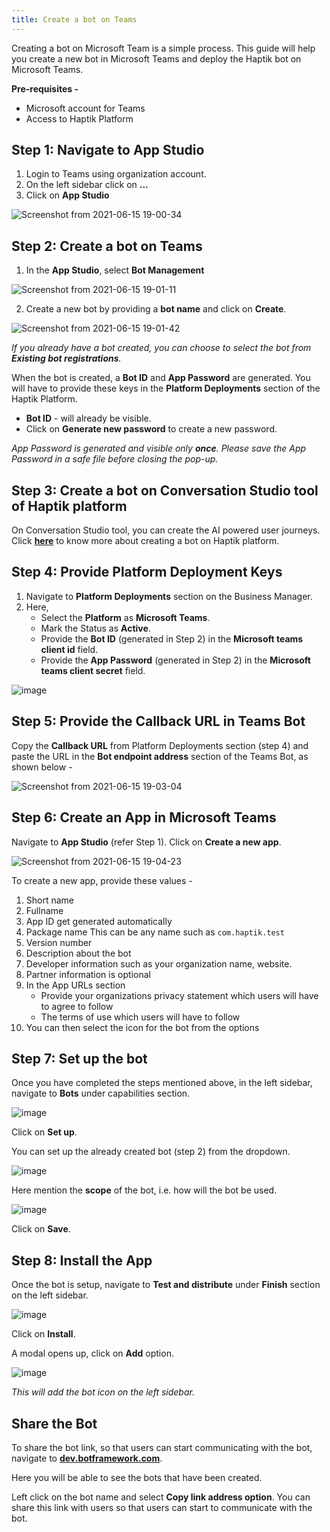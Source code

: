 ```yaml
---
title: Create a bot on Teams
---
```


Creating a bot on Microsoft Team is a simple process. This guide will help you create a new bot in Microsoft Teams and deploy the Haptik bot on Microsoft Teams.

**Pre-requisites -**

* Microsoft account for Teams
* Access to Haptik Platform

## Step 1: Navigate to App Studio

1. Login to Teams using organization account.
2. On the left sidebar click on **...**
3. Click on **App Studio**

![Screenshot from 2021-06-15 19-00-34](https://user-images.githubusercontent.com/75118325/122516563-8b59f900-d02c-11eb-8293-c3a4e4be4de6.png)

## Step 2: Create a bot on Teams

1. In the **App Studio**, select **Bot Management**

![Screenshot from 2021-06-15 19-01-11](https://user-images.githubusercontent.com/75118325/122521232-34efb900-d032-11eb-84a0-9f017bd4a211.png)

2. Create a new bot by providing a **bot name** and click on **Create**. 

![Screenshot from 2021-06-15 19-01-42](https://user-images.githubusercontent.com/75118325/122521340-581a6880-d032-11eb-86ee-6b65f157709c.png)

_If you already have a bot created, you can choose to select the bot from **Existing bot registrations**._

When the bot is created, a **Bot ID** and **App Password** are generated. You will have to provide these keys in the **Platform Deployments** section of the Haptik Platform.
* **Bot ID** - will already be visible.
* Click on **Generate new password** to create a new password.

_App Password is generated and visible only **once**. Please save the App Password in a safe file before closing the pop-up._

## Step 3: Create a bot on Conversation Studio tool of Haptik platform

On Conversation Studio tool, you can create the AI powered user journeys. Click [**here**](https://docs.haptik.ai/teams/on-cs) to know more about creating a bot on Haptik platform.

## Step 4: Provide Platform Deployment Keys

1. Navigate to **Platform Deployments** section on the Business Manager.
2. Here,
   * Select the **Platform** as **Microsoft Teams**.
   * Mark the Status as **Active**.
   * Provide the **Bot ID** (generated in Step 2) in the **Microsoft teams client id** field.
   * Provide the **App Password** (generated in Step 2) in the **Microsoft teams client secret** field.

![image](https://user-images.githubusercontent.com/75118325/121465269-1c98f200-c9d3-11eb-8248-769fcb62d37e.png)

## Step 5: Provide the Callback URL in Teams Bot

Copy the **Callback URL** from Platform Deployments section (step 4) and paste the URL in the **Bot endpoint address** section of the Teams Bot, as shown below  -

![Screenshot from 2021-06-15 19-03-04](https://user-images.githubusercontent.com/75118325/122527943-6d46c580-d039-11eb-8130-b1e36051b4b9.png)

## Step 6: Create an App in Microsoft Teams

Navigate to **App Studio** (refer Step 1). Click on **Create a new app**.

![Screenshot from 2021-06-15 19-04-23](https://user-images.githubusercontent.com/75118325/122528414-ed6d2b00-d039-11eb-9fb3-ff3fd8c31183.png)

To create a new app, provide these values - 
1. Short name
2. Fullname
3. App ID get generated automatically
4. Package name
   This can be any name such as `com.haptik.test`
5. Version number
6. Description about the bot
7. Developer information such as your organization name, website.
8. Partner information is optional
9. In the App URLs section
    * Provide your organizations privacy statement which users will have to agree to follow
    * The terms of use which users will have to follow
10. You can then select the icon for the bot from the options

## Step 7: Set up the bot

Once you have completed the steps mentioned above, in the left sidebar, navigate to **Bots** under capabilities section.

![image](https://user-images.githubusercontent.com/75118325/122566902-b57bdd00-d065-11eb-82ed-29db7505dd82.png)

Click on **Set up**.

You can set up the already created bot (step 2) from the dropdown. 

![image](https://user-images.githubusercontent.com/75118325/122567059-e2c88b00-d065-11eb-8c0d-1a364c0255e2.png)

Here mention the **scope** of the bot, i.e. how will the bot be used.

![image](https://user-images.githubusercontent.com/75118325/122567164-04c20d80-d066-11eb-900c-d1c9720d572c.png)

Click on **Save**.

## Step 8: Install the App

Once the bot is setup, navigate to **Test and distribute** under **Finish** section on the left sidebar.

![image](https://user-images.githubusercontent.com/75118325/122567460-5074b700-d066-11eb-9db0-00551c4122ef.png)

Click on **Install**.

A modal opens up, click on **Add** option.

![image](https://user-images.githubusercontent.com/75118325/122567619-79954780-d066-11eb-8214-888d7b7db421.png)

_This will add the bot icon on the left sidebar._

## Share the Bot

To share the bot link, so that users can start communicating with the bot, navigate to [**dev.botframework.com**](dev.botframework.com).

Here you will be able to see the bots that have been created.

Left click on the bot name and select **Copy link address option**. You can share this link with users so that users can start to communicate with the bot.
